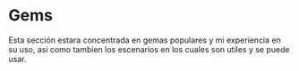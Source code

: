 # Gems


Esta sección estara concentrada en gemas populares y mi experiencia en su uso, asi como tambien los escenarios en los cuales son utiles y se puede usar.
